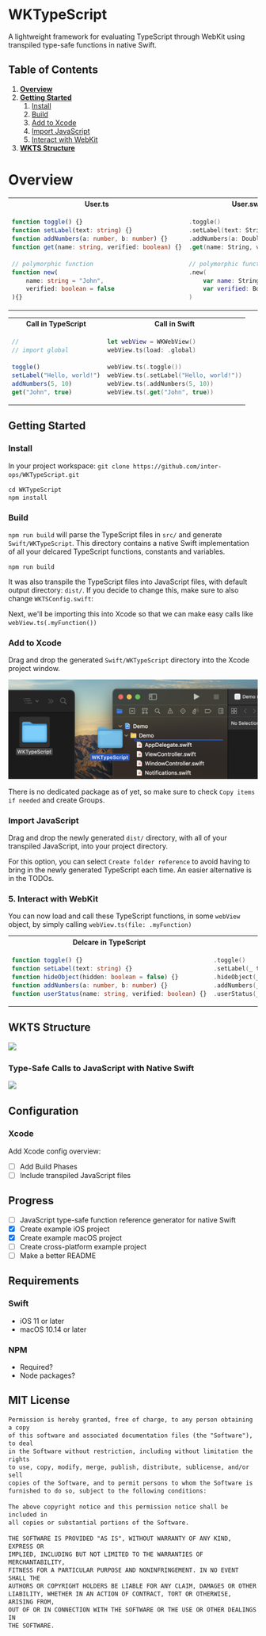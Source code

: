 # WKTypeScript
A lightweight framework for evaluating TypeScript through WebKit using transpiled type-safe functions in native Swift.

## Table of Contents
1. **[Overview](#overview)**
2. **[Getting Started](#getting-started)**
    1. [Install](#install)
    2. [Build](#build)
    3. [Add to Xcode](#add-to-xcode)
    4. [Import JavaScript](#import-javascript)
    5. [Interact with WebKit](#interact-with-webkit)
3. **[WKTS Structure](#wkts-structure)**

# Overview

<table><tr>
  <th>User.ts</th>
  <th>User.swift</th>
</tr>
<tr><td>
            
```ts
function toggle() {}
function setLabel(text: string) {}
function addNumbers(a: number, b: number) {}
function get(name: string, verified: boolean) {}

// polymorphic function
function new(
    name: string = "John",
    verified: boolean = false
){}
```
        
</td><td>

```swift
.toggle()
.setLabel(text: String)
.addNumbers(a: Double, b: Double)
.get(name: String, verified: Bool)

// polymorphic function
.new(
    var name: String? = "John",
    var verified: Bool? = false
)
```

</td></tr></table>

<table><tr>
  <th>Call in TypeScript</th>
  <th>Call in Swift</th>
</tr>
<tr><td>
            
```ts
//
// import global

toggle()
setLabel("Hello, world!")
addNumbers(5, 10)
get("John", true)
```
        
</td><td>

```swift
let webView = WKWebView()
webView.ts(load: .global)

webView.ts(.toggle())
webView.ts(.setLabel("Hello, world!"))
webView.ts(.addNumbers(5, 10))
webView.ts(.get("John", true))
```

</td></tr></table>

## Getting Started

### Install

In your project workspace: `git clone https://github.com/inter-ops/WKTypeScript.git`

```
cd WKTypeScript
npm install
```

### Build

`npm run build` will parse the TypeScript files in `src/` and generate `Swift/WKTypeScript`. This directory contains a native Swift implementation of all your delcared TypeScript functions, constants and variables. 

```
npm run build
```

It was also transpile the TypeScript files into JavaScript files, with default output directory: `dist/`. If you decide to change this, make sure to also change `WKTSConfig.swift`:

Next, we'll be importing this into Xcode so that we can make easy calls like `webView.ts(.myFunction())`

### Add to Xcode
Drag and drop the generated `Swift/WKTypeScript` directory into the Xcode project window.

<img src = "assets/swift/DragDropXcode.jpg" />

There is no dedicated package as of yet, so make sure to check `Copy items if needed` and create Groups.

### Import JavaScript

Drag and drop the newly generated `dist/` directory, with all of your transpiled JavaScript, into your project directory.

For this option, you can select `Create folder reference` to avoid having to bring in the newly generated TypeScript each time. An easier alternative is in the TODOs.



### 5. Interact with WebKit

You can now load and call these TypeScript functions, in some `webView` object, by simply calling `webView.ts(file: .myFunction)`

<table><tr>
  <th>Delcare in TypeScript</th>
  <th>Call in Swift</th>
</tr>
<tr><td>
            
```ts
function toggle() {}
function setLabel(text: string) {}
function hideObject(hidden: boolean = false) {}
function addNumbers(a: number, b: number) {}
function userStatus(name: string, verified: boolean) {}
```
        
</td><td>

```swift
.toggle()
.setLabel(_ text: String)
.hideObject(_ hidden: Bool = false)
.addNumbers(_ a: Double, _ b: Double)
.userStatus(_ name: String, _ verified: Bool)
```

</td></tr></table>

## WKTS Structure

<img src="assets/ScriptGen.png" />

### Type-Safe Calls to JavaScript with Native Swift

<img src="assets/SwiftCode.png" />



## Configuration

### Xcode
Add Xcode config overview:

- [ ] Add Build Phases
- [ ] Include transpiled JavaScript files

## Progress
- [ ] JavaScript type-safe function reference generator for native Swift
- [x] Create example iOS project
- [x] Create example macOS project
- [ ] Create cross-platform example project
- [ ] Make a better README

## Requirements

### Swift
- iOS 11 or later
- macOS 10.14 or later

### NPM
- Required?
- Node packages?

## MIT License

```
Permission is hereby granted, free of charge, to any person obtaining a copy
of this software and associated documentation files (the "Software"), to deal
in the Software without restriction, including without limitation the rights
to use, copy, modify, merge, publish, distribute, sublicense, and/or sell
copies of the Software, and to permit persons to whom the Software is
furnished to do so, subject to the following conditions:

The above copyright notice and this permission notice shall be included in
all copies or substantial portions of the Software.

THE SOFTWARE IS PROVIDED "AS IS", WITHOUT WARRANTY OF ANY KIND, EXPRESS OR
IMPLIED, INCLUDING BUT NOT LIMITED TO THE WARRANTIES OF MERCHANTABILITY,
FITNESS FOR A PARTICULAR PURPOSE AND NONINFRINGEMENT. IN NO EVENT SHALL THE
AUTHORS OR COPYRIGHT HOLDERS BE LIABLE FOR ANY CLAIM, DAMAGES OR OTHER
LIABILITY, WHETHER IN AN ACTION OF CONTRACT, TORT OR OTHERWISE, ARISING FROM,
OUT OF OR IN CONNECTION WITH THE SOFTWARE OR THE USE OR OTHER DEALINGS IN
THE SOFTWARE.
```
